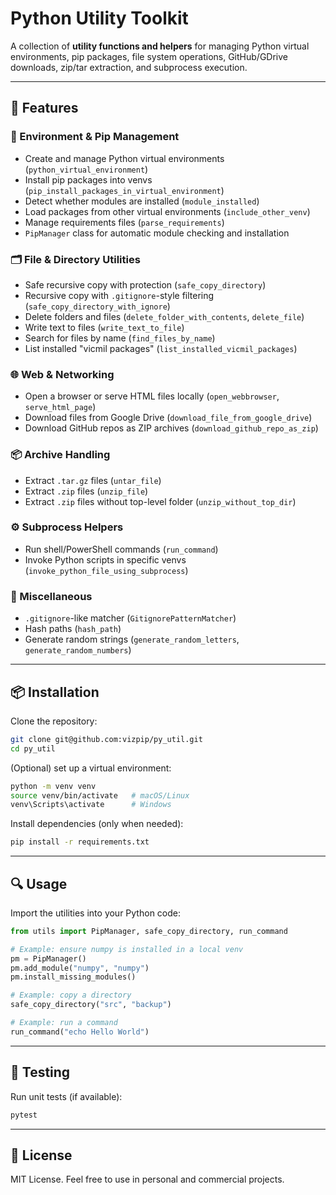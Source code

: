 # Python Utility Toolkit

A collection of **utility functions and helpers** for managing Python virtual environments,
pip packages, file system operations, GitHub/GDrive downloads, zip/tar extraction,
and subprocess execution.

---

## 🚀 Features

### 🔧 Environment & Pip Management

- Create and manage Python virtual environments (`python_virtual_environment`)
- Install pip packages into venvs (`pip_install_packages_in_virtual_environment`)
- Detect whether modules are installed (`module_installed`)
- Load packages from other virtual environments (`include_other_venv`)
- Manage requirements files (`parse_requirements`)
- `PipManager` class for automatic module checking and installation

### 🗂 File & Directory Utilities

- Safe recursive copy with protection (`safe_copy_directory`)
- Recursive copy with `.gitignore`-style filtering (`safe_copy_directory_with_ignore`)
- Delete folders and files (`delete_folder_with_contents`, `delete_file`)
- Write text to files (`write_text_to_file`)
- Search for files by name (`find_files_by_name`)
- List installed "vicmil packages" (`list_installed_vicmil_packages`)

### 🌐 Web & Networking

- Open a browser or serve HTML files locally (`open_webbrowser`, `serve_html_page`)
- Download files from Google Drive (`download_file_from_google_drive`)
- Download GitHub repos as ZIP archives (`download_github_repo_as_zip`)

### 📦 Archive Handling

- Extract `.tar.gz` files (`untar_file`)
- Extract `.zip` files (`unzip_file`)
- Extract `.zip` files without top-level folder (`unzip_without_top_dir`)

### ⚙️ Subprocess Helpers

- Run shell/PowerShell commands (`run_command`)
- Invoke Python scripts in specific venvs (`invoke_python_file_using_subprocess`)

### 🔑 Miscellaneous

- `.gitignore`-like matcher (`GitignorePatternMatcher`)
- Hash paths (`hash_path`)
- Generate random strings (`generate_random_letters`, `generate_random_numbers`)

---

## 📦 Installation

Clone the repository:

```bash
git clone git@github.com:vizpip/py_util.git
cd py_util
```

(Optional) set up a virtual environment:

```bash
python -m venv venv
source venv/bin/activate   # macOS/Linux
venv\Scripts\activate      # Windows
```

Install dependencies (only when needed):

```bash
pip install -r requirements.txt
```

---

## 🔍 Usage

Import the utilities into your Python code:

```python
from utils import PipManager, safe_copy_directory, run_command

# Example: ensure numpy is installed in a local venv
pm = PipManager()
pm.add_module("numpy", "numpy")
pm.install_missing_modules()

# Example: copy a directory
safe_copy_directory("src", "backup")

# Example: run a command
run_command("echo Hello World")
```

---

## 🧪 Testing

Run unit tests (if available):

```bash
pytest
```

---

## 📄 License

MIT License.
Feel free to use in personal and commercial projects.
